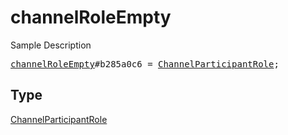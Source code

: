 # channelRoleEmpty

Sample Description

<pre>
<a href="../constructor/channelRoleEmpty.md">channelRoleEmpty</a>#b285a0c6 = <a href="../type/ChannelParticipantRole.md">ChannelParticipantRole</a>;
</pre>

## Type

<a href="../type/ChannelParticipantRole.md">ChannelParticipantRole</a>

